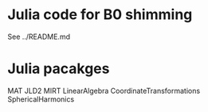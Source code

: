 # Julia code for B0 shimming

See ../README.md

# Julia pacakges

MAT JLD2 MIRT LinearAlgebra CoordinateTransformations SphericalHarmonics
